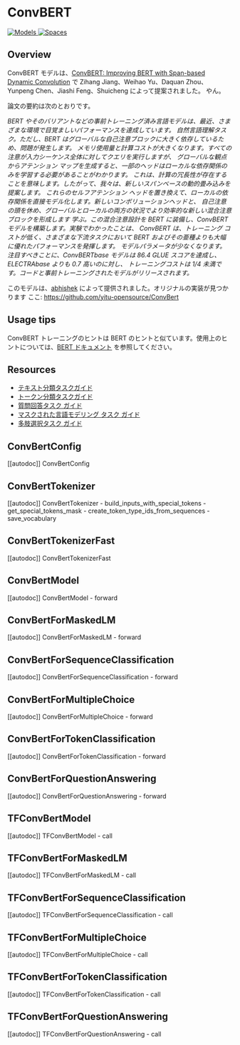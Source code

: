 <!--Copyright 2020 The HuggingFace Team. All rights reserved.

Licensed under the Apache License, Version 2.0 (the "License"); you may not use this file except in compliance with
the License. You may obtain a copy of the License at

http://www.apache.org/licenses/LICENSE-2.0

Unless required by applicable law or agreed to in writing, software distributed under the License is distributed on
an "AS IS" BASIS, WITHOUT WARRANTIES OR CONDITIONS OF ANY KIND, either express or implied. See the License for the
specific language governing permissions and limitations under the License.

⚠️ Note that this file is in Markdown but contain specific syntax for our doc-builder (similar to MDX) that may not be
rendered properly in your Markdown viewer.

-->

# ConvBERT

<div class="flex flex-wrap space-x-1">
<a href="https://huggingface.co/models?filter=convbert">
<img alt="Models" src="https://img.shields.io/badge/All_model_pages-convbert-blueviolet">
</a>
<a href="https://huggingface.co/spaces/docs-demos/conv-bert-base">
<img alt="Spaces" src="https://img.shields.io/badge/%F0%9F%A4%97%20Hugging%20Face-Spaces-blue">
</a>
</div>

## Overview

ConvBERT モデルは、[ConvBERT: Improving BERT with Span-based Dynamic Convolution](https://arxiv.org/abs/2008.02496) で Zihang Jiang、Weihao Yu、Daquan Zhou、Yunpeng Chen、Jiashi Feng、Shuicheng によって提案されました。
やん。

論文の要約は次のとおりです。

*BERT やそのバリアントなどの事前トレーニング済み言語モデルは、最近、さまざまな環境で目覚ましいパフォーマンスを達成しています。
自然言語理解タスク。ただし、BERT はグローバルな自己注意ブロックに大きく依存しているため、問題が発生します。
メモリ使用量と計算コストが大きくなります。すべての注意が入力シーケンス全体に対してクエリを実行しますが、
グローバルな観点からアテンション マップを生成すると、一部のヘッドはローカルな依存関係のみを学習する必要があることがわかります。
これは、計算の冗長性が存在することを意味します。したがって、我々は、新しいスパンベースの動的畳み込みを提案します。
これらのセルフアテンション ヘッドを置き換えて、ローカルの依存関係を直接モデル化します。新しいコンボリューションヘッドと、
自己注意の頭を休め、グローバルとローカルの両方の状況でより効率的な新しい混合注意ブロックを形成します
学ぶ。この混合注意設計を BERT に装備し、ConvBERT モデルを構築します。実験でわかったことは、
ConvBERT は、トレーニング コストが低く、さまざまな下流タスクにおいて BERT およびその亜種よりも大幅に優れたパフォーマンスを発揮します。
モデルパラメータが少なくなります。注目すべきことに、ConvBERTbase モデルは 86.4 GLUE スコアを達成し、ELECTRAbase よりも 0.7 高いのに対し、
トレーニングコストは 1/4 未満です。コードと事前トレーニングされたモデルがリリースされます。*

このモデルは、[abhishek](https://huggingface.co/abhishek) によって提供されました。オリジナルの実装が見つかります
ここ: https://github.com/yitu-opensource/ConvBert

## Usage tips

ConvBERT トレーニングのヒントは BERT のヒントと似ています。使用上のヒントについては、[BERT ドキュメント](bert) を参照してください。

## Resources

- [テキスト分類タスクガイド](../tasks/sequence_classification)
- [トークン分類タスクガイド](../tasks/token_classification)
- [質問回答タスク ガイド](../tasks/question_answering)
- [マスクされた言語モデリング タスク ガイド](../tasks/masked_lang_modeling)
- [多肢選択タスク ガイド](../tasks/multiple_choice)

## ConvBertConfig

[[autodoc]] ConvBertConfig

## ConvBertTokenizer

[[autodoc]] ConvBertTokenizer
    - build_inputs_with_special_tokens
    - get_special_tokens_mask
    - create_token_type_ids_from_sequences
    - save_vocabulary

## ConvBertTokenizerFast

[[autodoc]] ConvBertTokenizerFast

<frameworkcontent>
<pt>

## ConvBertModel

[[autodoc]] ConvBertModel
    - forward

## ConvBertForMaskedLM

[[autodoc]] ConvBertForMaskedLM
    - forward

## ConvBertForSequenceClassification

[[autodoc]] ConvBertForSequenceClassification
    - forward

## ConvBertForMultipleChoice

[[autodoc]] ConvBertForMultipleChoice
    - forward

## ConvBertForTokenClassification

[[autodoc]] ConvBertForTokenClassification
    - forward

## ConvBertForQuestionAnswering

[[autodoc]] ConvBertForQuestionAnswering
    - forward

</pt>
<tf>

## TFConvBertModel

[[autodoc]] TFConvBertModel
    - call

## TFConvBertForMaskedLM

[[autodoc]] TFConvBertForMaskedLM
    - call

## TFConvBertForSequenceClassification

[[autodoc]] TFConvBertForSequenceClassification
    - call

## TFConvBertForMultipleChoice

[[autodoc]] TFConvBertForMultipleChoice
    - call

## TFConvBertForTokenClassification

[[autodoc]] TFConvBertForTokenClassification
    - call

## TFConvBertForQuestionAnswering

[[autodoc]] TFConvBertForQuestionAnswering
    - call

</tf>
</frameworkcontent>
